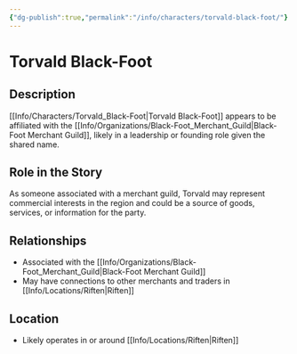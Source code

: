 ```yaml
---
{"dg-publish":true,"permalink":"/info/characters/torvald-black-foot/"}
---
```


# Torvald Black-Foot

## Description
[[Info/Characters/Torvald_Black-Foot\|Torvald Black-Foot]] appears to be affiliated with the [[Info/Organizations/Black-Foot_Merchant_Guild\|Black-Foot Merchant Guild]], likely in a leadership or founding role given the shared name.

## Role in the Story
As someone associated with a merchant guild, Torvald may represent commercial interests in the region and could be a source of goods, services, or information for the party.

## Relationships
- Associated with the [[Info/Organizations/Black-Foot_Merchant_Guild\|Black-Foot Merchant Guild]]
- May have connections to other merchants and traders in [[Info/Locations/Riften\|Riften]]

## Location
- Likely operates in or around [[Info/Locations/Riften\|Riften]]

